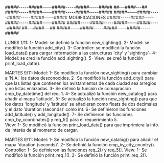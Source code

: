 #####-----#####-----#####-----#####-----#####   ##---####---##   #####-----#####-----#####-----#####-----#####
#####-----#####-----#####-----#####-----#####   MODIFICACIONES   #####-----#####-----#####-----#####-----#####
#####-----#####-----#####-----#####-----#####   ##---####---##   #####-----#####-----#####-----#####-----#####

LUNES 1/11:
 1- Model: se definió la función new_sighting().
 2- Model: se modificó la función add_city().
 3- Controller: se modificó la función load_data() para cargar información a las estructuras 'city' y 'sightings'-
 4- Model: se creó la función add_sighting().
 5- View: se creó la función print_load_data().

MARTES 9/11:
 Model:
  1- Se modificó la función new_sighting() para cambiar a 'N.A.' los datos desconocidos.
  2- Se modificó la función add_city() para que las listas que contienen los avistamientos de cada ciudad sea arreglos y no listas enlazadas.
  3- Se definió la función de comapración cmp_by_datetime() del req. 1.
  4- Se actualizó la función new_catalog() para añadir al mapa 'latitude'.
  5- Se actualizó la función new_sighting() para que los datos 'longitude' y 'latitude' se añadieran como floats de dos decimales y el dato 'duration (seconds)' como int.
  6- Se definieron las funciones add_latitude() y add_longitude().
  7- Se definieron las funciones cmp_by_coordinates() y req_5() para el requerimiento 5.    
 View:
  1- Se modificó la función print_load_data() para que imprimiera la info. de interés de al momento de cargar.

MARTES 9/11:
 Model:
  1- Se modificó la función new_catalog() para añadir el mapa 'duration (seconds)'.
  2- Se definió la función cmp_by_city_country().
 Controller:
  1- Se definieron las funciones req_2() y req_5().
 View:
  1- Se modificó la función print_req_1().
  2- Se definió la función print_req_2().